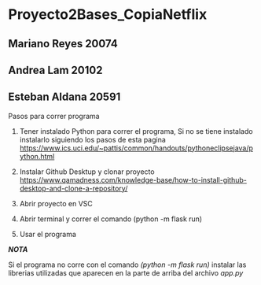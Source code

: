 # Proyecto2Bases_CopiaNetflix
## Mariano Reyes 20074
## Andrea Lam 20102
## Esteban Aldana 20591


Pasos para correr programa
1. Tener instalado Python para correr el programa, Si no se tiene instalado instalarlo siguiendo los pasos de esta pagina https://www.ics.uci.edu/~pattis/common/handouts/pythoneclipsejava/python.html

2. Instalar Github Desktup y clonar proyecto https://www.qamadness.com/knowledge-base/how-to-install-github-desktop-and-clone-a-repository/

3. Abrir proyecto en VSC

4. Abrir terminal y correr el comando (python -m flask run)

5. Usar el programa

***NOTA***

Si el programa no corre con el comando *(python -m flask run)* instalar las librerias utilizadas que aparecen en la parte de arriba del archivo *app.py*


